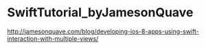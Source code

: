 SwiftTutorial_byJamesonQuave
============================

http://jamesonquave.com/blog/developing-ios-8-apps-using-swift-interaction-with-multiple-views/
